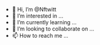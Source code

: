 - 👋 Hi, I’m @Nftwitt
- 👀 I’m interested in ...
- 🌱 I’m currently learning ...
- 💞️ I’m looking to collaborate on ...
- 📫 How to reach me ...

<!---
Nftwitt/Nftwitt is a ✨ special ✨ repository because its `README.md` (this file) appears on your GitHub profile.
You can click the Preview link to take a look at your changes.
--->
